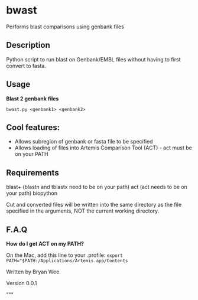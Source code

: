 # bwast
Performs blast comparisons using genbank files

Description
--------------
Python script to run blast on Genbank/EMBL files without having to first convert to fasta. 

Usage
-----------

**Blast 2 genbank files**

``bwast.py <genbank1> <genbank2>``

Cool features: 
------------------
* Allows subregion of genbank or fasta file to be specified
* Allows loading of files into Artemis Comparison Tool (ACT) - act must be on your PATH

Requirements
-----------------

blast+ (blastn and tblastx need to be on your path)
act (act needs to be on your path)
biopython

Cut and converted files will be written into the same directory as the file specified in the arguments, NOT the current working directory.




F.A.Q
----------------

**How do I get ACT on my PATH?**

On the Mac, add this line to your .profile: 
``export PATH="$PATH:/Applications/Artemis.app/Contents``



Written by Bryan Wee.


Version 0.0.1 

"""
